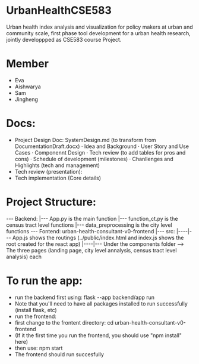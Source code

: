 # UrbanHealthCSE583

Urban health index analysis and visualization for policy makers at urban and community scale, first phase tool development for a urban health research, jointly developpped as CSE583 course Project.

# Member

- Eva
- Aishwarya
- Sam
- Jingheng

# Docs:

- Project Design Doc: SystemDesign.md (to transform from DocumentationDraft.docx)
  · Idea and Background
  · User Story and Use Cases
  · Componennt Design
  · Tech review (to add tables for pros and cons)
  · Schedule of development (milestones)
  · Chanllenges and Highlights (tech and management)
- Tech review (presentation):
- Tech implementation (Core details)


# Project Structure:
--- Backend:
  |--- App.py is the main function
  |--- function_ct.py is the census tract level functions
  |--- data_preprocessing is the city level functions
--- Fontend: urban-health-consultant-v0-frontend
  |--- src: 
  |----|--- App.js shows the routings (../public/index.html and index.js shows the root created for the react app)
  |----|--- Under the components folder --> The three pages (landing page, city level annalysis, census tract level analysis) each

# To run the app:
- run the backend first using: flask --app backend/app run
-   Note that you'll need to have all packages installed to run successfully (install flask, etc)
- run the frontend:
-   first change to the frontent directory: cd urban-health-consultant-v0-frontend
-   (If it the first time you run the frontend, you should use "npm install" here)
-   then use: npm start
-   The frontend should run succesfully
